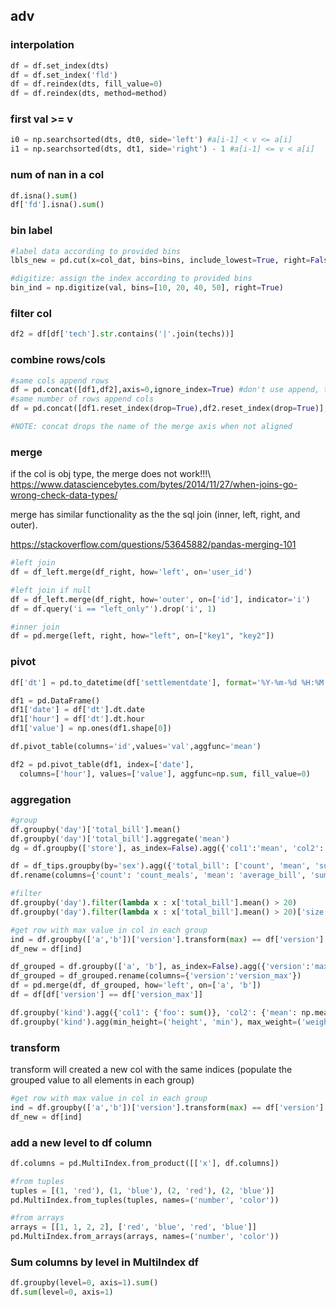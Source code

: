 ## adv

### interpolation
```py
df = df.set_index(dts)
df = df.set_index('fld')
df = df.reindex(dts, fill_value=0)
df = df.reindex(dts, method=method)
```

### first val >= v
```py
i0 = np.searchsorted(dts, dt0, side='left') #a[i-1] < v <= a[i]
i1 = np.searchsorted(dts, dt1, side='right') - 1 #a[i-1] <= v < a[i]
```

### num of nan in a col
```py
df.isna().sum()
df['fd'].isna().sum()
```
### bin label
```py
#label data according to provided bins
lbls_new = pd.cut(x=col_dat, bins=bins, include_lowest=True, right=False, labels=lbls).astype(int)

#digitize: assign the index according to provided bins
bin_ind = np.digitize(val, bins=[10, 20, 40, 50], right=True)
```

### filter col
```py
df2 = df[df['tech'].str.contains('|'.join(techs))]
```

### combine rows/cols
```py
#same cols append rows
df = pd.concat([df1,df2],axis=0,ignore_index=True) #don't use append, too slow
#same number of rows append cols
df = pd.concat([df1.reset_index(drop=True),df2.reset_index(drop=True)],axis=1)

#NOTE: concat drops the name of the merge axis when not aligned
```

### merge
if the col is obj type, the merge does not work!!!\\
https://www.datasciencebytes.com/bytes/2014/11/27/when-joins-go-wrong-check-data-types/

merge has similar functionality as the the sql join (inner, left, right, and outer).

https://stackoverflow.com/questions/53645882/pandas-merging-101
```py
#left join
df = df_left.merge(df_right, how='left', on='user_id')

#left join if null
df = df_left.merge(df_right, how='outer', on=['id'], indicator='i')
df = df.query('i == "left_only"').drop('i', 1)

#inner join
df = pd.merge(left, right, how="left", on=["key1", "key2"])
```

### pivot
```py
df['dt'] = pd.to_datetime(df['settlementdate'], format='%Y-%m-%d %H:%M', utc=False)

df1 = pd.DataFrame()
df1['date'] = df['dt'].dt.date
df1['hour'] = df['dt'].dt.hour
df1['value'] = np.ones(df1.shape[0])

df.pivot_table(columns='id',values='val',aggfunc='mean')

df2 = pd.pivot_table(df1, index=['date'],
  columns=['hour'], values=['value'], aggfunc=np.sum, fill_value=0)
```

### aggregation
```py
#group
df.groupby('day')['total_bill'].mean()
df.groupby('day')['total_bill'].aggregate('mean')
dg = df.groupby(['store'], as_index=False).agg({'col1':'mean', 'col2':'sum', 'col3':'sum'})

df = df_tips.groupby(by='sex').agg({'total_bill': ['count', 'mean', 'sum']})
df.rename(columns={'count': 'count_meals', 'mean': 'average_bill', 'sum': 'total_bills'})

#filter
df.groupby('day').filter(lambda x : x['total_bill'].mean() > 20)
df.groupby('day').filter(lambda x : x['total_bill'].mean() > 20)['size'].mean()

#get row with max value in col in each group
ind = df.groupby(['a','b'])['version'].transform(max) == df['version']
df_new = df[ind]

df_grouped = df.groupby(['a', 'b'], as_index=False).agg({'version':'max'})
df_grouped = df_grouped.rename(columns={'version':'version_max'})
df = pd.merge(df, df_grouped, how='left', on=['a', 'b'])
df = df[df['version'] == df['version_max']]

df.groupby('kind').agg({'col1': {'foo': sum()}, 'col2': {'mean': np.mean, 'std': np.std}})
df.groupby('kind').agg(min_height=('height', 'min'), max_weight=('weight', 'max'))
```

### transform
transform will created a new col with the same indices (populate the grouped value to all elements in each group)

```py
#get row with max value in col in each group
ind = df.groupby(['a','b'])['version'].transform(max) == df['version']
df_new = df[ind]
```

### add a new level to df column
```py
df.columns = pd.MultiIndex.from_product([['x'], df.columns])

#from tuples
tuples = [(1, 'red'), (1, 'blue'), (2, 'red'), (2, 'blue')]
pd.MultiIndex.from_tuples(tuples, names=('number', 'color'))

#from arrays
arrays = [[1, 1, 2, 2], ['red', 'blue', 'red', 'blue']]
pd.MultiIndex.from_arrays(arrays, names=('number', 'color'))
```
### Sum columns by level in MultiIndex df
```py
df.groupby(level=0, axis=1).sum()
df.sum(level=0, axis=1)
```
